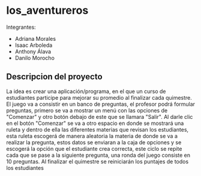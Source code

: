 # los_aventureros
Integrantes:
- Adriana Morales
- Isaac Arboleda
- Anthony Álava
- Danilo Morocho

## Descripcion del proyecto
La idea es crear una aplicación/programa, en el que un curso de estudiantes participe para mejorar su promedio al finalizar cada quimestre. El juego va a consistir en un banco de preguntas, el profesor podrá formular preguntas, primero se va a mostrar un menú con las opciones de "Comenzar" y otro botón debajo de este que se llamara "Salir". Al darle clic en el botón "Comenzar" se va a otro espacio en donde se mostrará una ruleta y dentro de ella las diferentes materias que revisan los estudiantes, esta ruleta escogerá de manera aleatoria la materia de donde se va a realizar la pregunta, estos datos se enviaran a la caja de opciones y se escogerá la opción que el estudiante crea correcta, este ciclo se repite cada que se pase a la siguiente pregunta, una ronda del juego consiste en 10 preguntas. Al finalizar el quimestre se reiniciarán los puntajes de todos los estudiantes
